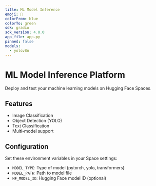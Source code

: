 ```yaml
---
title: ML Model Inference
emoji: 🚀
colorFrom: blue
colorTo: green
sdk: gradio
sdk_version: 4.0.0
app_file: app.py
pinned: false
models:
  - yolov8n
---
```


# ML Model Inference Platform

Deploy and test your machine learning models on Hugging Face Spaces.

## Features
- Image Classification
- Object Detection (YOLO)
- Text Classification
- Multi-model support

## Configuration

Set these environment variables in your Space settings:
- `MODEL_TYPE`: Type of model (pytorch, yolo, transformers)
- `MODEL_PATH`: Path to model file
- `HF_MODEL_ID`: Hugging Face model ID (optional)